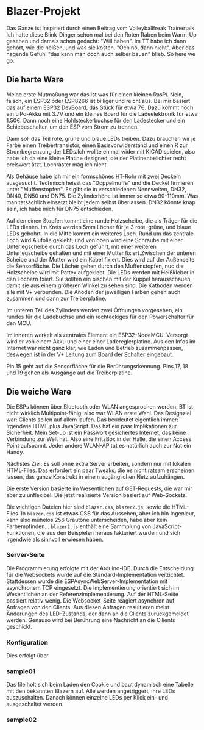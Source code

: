 Blazer-Projekt
==============

Das Ganze ist inspiriert durch einen Beitrag vom Volleyballfreak
Trainertalk. Ich hatte diese Blink-Dinger schon mal bei den Roten
Raben beim Warm-Up gesehen und damals schon gedacht: "Will haben". Im
TT habe ich dann gehört, wie die heißen, und was sie kosten. "Och nö,
dann nicht". Aber das nagende Gefühl "das kann man doch auch selber
bauen" blieb. So here we go.


Die harte Ware
--------------

Meine erste Mutmaßung war das ist was für einen kleinen RasPi. Nein,
falsch, ein ESP32 oder ESP8266 ist billiger und reicht aus. Bei mir
basiert das auf einem ESP32 DevBoard, das Stück für etwa 7€. Dazu
kommt noch ein LiPo-Akku mit 3.7V und ein kleines Board für die
Ladeelektronik für etwa 1.50€. Dann noch eine Hohlsteckerbuchse für
den Ladestecker und ein Schiebeschalter, um den ESP vom Strom zu trennen.

Dann soll das Teil rote, grüne und blaue LEDs treiben. Dazu brauchen
wir je Farbe einen Treibertransistor, einen Basisvorwiderstand und
einen R zur Strombegrenzung der LEDs.Ich wollte eh mal wider mit KiCAD
spielen, also habe ich da eine kleine Platine designed, die der
Platinenbelichter recht preiswert ätzt. Lochraster mag ich nicht.

Als Gehäuse habe ich mir ein formschönes HT-Rohr mit zwei Deckeln
ausgesucht. Technisch heisst das "Doppelmuffe" und die Deckel
firmieren unter "Muffenstopfen". Es gibt sie in verschiedenen
Nennweiten, DN32, DN40, DN50 und DN75. Die Zylinderhöhe ist immer so
etwa 90-110mm. Was man tatsächlich einsetzt bleibt jedem selbst
überlassen. DN32 könnte knap sein, ich habe mich für DN75 entschieden. 

Auf den einen Stopfen kommt eine runde Holzscheibe, die als Träger für
die LEDs dienen. Im Kreis werden 5mm Löcher für je 3 rote, grüne, und
blaue LEDs gebohrt. In die Mitte kommt ein weiteres Loch. Rund um das
zentrale Loch wird Alufolie geklebt, und von oben wird eine Schraube
mit einer Unterlegscheibe durch das Loch geführt, mit einer weiteren
Unterlegscheibe gehalten und mit einer Mutter fixiert.Zwischen der
unteren Scheibe und der Mutter wird ein Kabel fixiert. Dies wird auf
der Außenseite die Sensorfläche.  Die Löcher gehen durch den
Muffenstopfen, nud die Holzscheibe wird mit Pattex aufgeklebt. Die
LEDs werden mit Heißkleber in den Löchern fxiert. Sie sollten ein
bischen mit der Kuppel herausschauen, damit sie aus einem größeren
Winkel zu sehen sind. Die Kathoden werden alle mit V+ verbunden. Die
Anoden der jeweiligen Farben gehen auch zusammen und dann zur
Treiberplatine.

Im unteren Teil des Zylinders werden zwei Öffnungen vorgesehen, ein
rundes für die Ladebuchse und ein rechteckiges für den Powerschalter
für den MCU.

Im inneren werkelt als zentrales Element ein ESP32-NodeMCU. Versorgt
wird er von einem Akku und einer einer Ladereglerplatine. Aus den
Infos im Internet war nicht ganz klar, wie Laden und Betrieb
zusammenpassen, deswegen ist in der V+ Leitung zum Board der Schalter
eingebaut.

Pin 15 geht auf die Sensorfläche für die Berührungsrkennung. Pins 17,
18 und 19 gehen als Ausgänge auf die Treiberplatine.


Die weiche Ware
---------------

Die ESPs können über Bluetooth oder WLAN angesprochen werden. BT ist
nicht wirklich Multipoint-fähig, also war WLAN erste Wahl. Das
Designziel war: Clients sollen auf allem laufen. Das beudeutet eigentlich
immer: Irgendwie HTML plus JavaScript. Das hat ein paar Implikationen
zur Sicherheit. Mein Set-up ist ein Passwort gesichertes Internet, das
keine Verbindung zur Welt hat. Also eine FritzBox in der Halle, die
einen Access Point aufspannt. Jeder andere WLAN-AP tut es natürlich
auch zur Not ein Handy.

Nächstes Ziel: Es soll ohne extra Server arbeiten, sondern nur mit
lokalen HTML-Files. Das erfordert ein paar Tweaks, die es nicht ratsam
erscheinen lassen, das ganze Konstrukt in einem zugänglichen Netz
aufzuhängen.

Die erste Version basierte im Wesentlichen auf GET-Requests, die war
mir aber zu unflexibel. Die jetzt realisierte Version basiert auf
Web-Sockets.

Die wichtigen Dateien hier sind `blazer.css`, `blazer2.js`, sowie die
HTML-Files. In `blazer.css` ist etwas CSS für das Aussehen, aber ich
bin Ingenieur, kann also mühelos 256 Grautöne unterscheiden, habe aber
kein Farbempfinden...  `blazer2.js` enthält eine Sammplung von
JavaScript-Funktionen, die aus den Beispielen heraus fakturiert wurden
und sich irgendwie als sinnvoll erwiesen haben. 

### Server-Seite ###

Die Programmierung erfolgte mit der Arduino-IDE. Durch die
Entscheidung für die Websockets wurde auf die Standard-Implementation
verzichtet. Stattdessen wurde die ESPAsyncWebServer-Implementation mit
asynchronem TCP eingesetzt. Die Implementierung orientiert sich im
Wesentlichen an der Referenzimplementierung. Auf der HTML-Seiite
passiert relativ wenig. Die Websocket-Seite reagiert asynchron auf
Anfragen von den Clients. Aus diesen Anfragen resultieren meist
Änderungen des LED-Zustands, der dann an die Clients zurückgemeldet
werden. Genauso wird bei Berührung eine Nachricht an die Cllients geschickt. 

### Konfiguration ###

Dies erfolgt über

### sample01 ###

Das file holt sich beim Laden den Cookie und baut dynamisch eine
Tabelle mit den bekannten Blazern auf. Alle werden angetriggert, ihre
LEDs auszuschalten. Danach können einzelne LEDs per Klick ein- und
ausgeschaltet werden.

### sample02 ###



<!-- Find: http://IP#/get : Returns the status of LED
as RGB triple 111 (all on) to 000 (all off)

     Change one:
     http://IP#/set?[R|G|B]=[0|1]

     Change all:
     http://IP#/SET?[0|1][0|1][0|1]  : Send triplet

     http://IP#/delay?
-->

